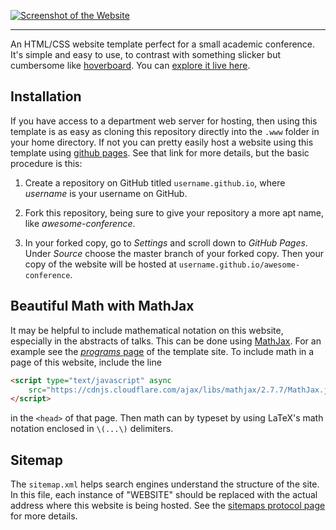 [![Screenshot of the Website](https://raw.githubusercontent.com/mikepierce/conference-website-template/master/screenshot.png)](https://mikepierce.github.io/conference-website-template/)

---

An HTML/CSS website template perfect for a small academic conference. 
It's simple and easy to use, to contrast with something slicker but cumbersome like [hoverboard](https://github.com/gdg-x/hoverboard). 
You can [explore it live here](https://mikepierce.github.io/conference-website-template/).

## Installation

If you have access to a department web server for hosting, 
then using this template is as easy as cloning this repository 
directly into the `.www` folder in your home directory.
If not you can pretty easily host a website using this template using [github pages](https://pages.github.com/).
See that link for more details, but the basic procedure is this:

 1. Create a repository on GitHub titled `username.github.io`, 
 where *username* is your username on GitHub.

 2. Fork this repository, being sure to give your repository a more apt name,
 like *awesome-conference*.

 3. In your forked copy, go to *Settings* and scroll down to *GitHub Pages*.
 Under *Source* choose the master branch of your forked copy.
 Then your copy of the website will be hosted at `username.github.io/awesome-conference`.

## Beautiful Math with MathJax

It may be helpful to include mathematical notation on this website,
especially in the abstracts of talks. 
This can be done using [MathJax](https://github.com/mathjax/MathJax).
For an example see the [*programs* page](https://mikepierce.github.io/conference-website-template/program/) of the template site.
To include math in a page of this website, include the line

````HTML
<script type="text/javascript" async 
    src="https://cdnjs.cloudflare.com/ajax/libs/mathjax/2.7.7/MathJax.js?config=default"> 
</script>
````

in the `<head>` of that page. Then math can by typeset by using LaTeX's math notation enclosed in `\(...\)` delimiters.

## Sitemap

The `sitemap.xml` helps search engines understand the structure of the site.
In this file, each instance of "WEBSITE" should be replaced
with the actual address where this website is being hosted.
See the [sitemaps protocol page](https://www.sitemaps.org/protocol.html) for more details.
